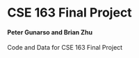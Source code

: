 # CSE 163 Final Project
#### Peter Gunarso and Brian Zhu


Code and Data for CSE 163 Final Project

